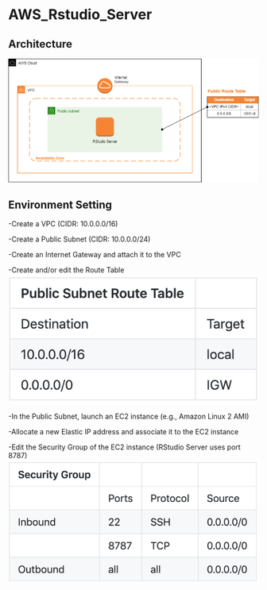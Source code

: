 # AWS_Rstudio_Server
## Architecture
![](https://github.com/Jinn42/AWS_Rstudio_Server/blob/master/Architecture_diagram.png)
## Environment Setting
-Create a VPC (CIDR: 10.0.0.0/16)

-Create a Public Subnet (CIDR: 10.0.0.0/24)

-Create an Internet Gateway and attach it to the VPC

-Create and/or edit the Route Table
![](https://github.com/Jinn42/AWS_Rstudio_Server/blob/master/Routetable.png)

-In the Public Subnet, launch an EC2 instance (e.g., Amazon Linux 2 AMI)

-Allocate a new Elastic IP address and associate it to the EC2 instance

-Edit the Security Group of the EC2 instance (RStudio Server uses port 8787)
![](https://github.com/Jinn42/AWS_Rstudio_Server/blob/master/Security_Group.png)
